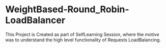 # WeightBased-Round_Robin-LoadBalancer
This Project is Created as part of SelfLearning Session, where the motive was to understand the high level functionality of Requests LoadBalancing.
